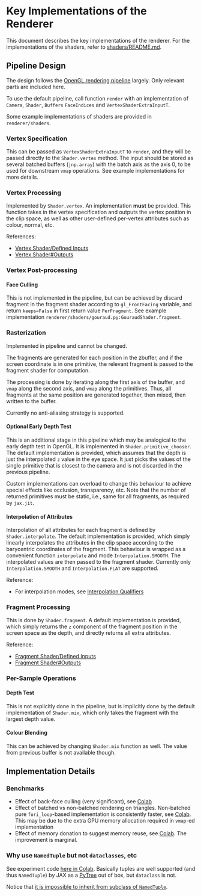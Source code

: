 # Key Implementations of the Renderer

This document describes the key implementations of the renderer. For the implementations of the shaders, refer to [shaders/README.md](shaders/README.md).

## Pipeline Design

The design follows the [OpenGL rendering pipeline](https://www.khronos.org/opengl/wiki/Rendering_Pipeline_Overview) largely. Only relevant parts are included here.

To use the default pipeline, call function `render` with an implementation of `Camera`, `Shader`, `Buffers` `FaceIndices` and `VertexShaderExtraInputT`.

Some example implementations of shaders are provided in `renderer/shaders`.

### Vertex Specification

This can be passed as `VertexShaderExtraInputT` to `render`, and they will be passed directly to the `Shader.vertex` method. The input should be stored as several batched buffers (`jnp.array`) with the batch axis as the axis 0, to be used for downstream `vmap` operations. See example implementations for more details.

### Vertex Processing

Implemented by `Shader.vertex`. An implementation **must** be provided. This function takes in the vertex specification and outputs the vertex position in the clip space, as well as other user-defined per-vertex attributes such as colour, normal, etc.

References:

- [Vertex Shader/Defined Inputs](https://www.khronos.org/opengl/wiki/Vertex_Shader/Defined_Inputs)
- [Vertex Shader#Outputs](https://www.khronos.org/opengl/wiki/Vertex_Shader#Outputs)

### Vertex Post-processing

#### Face Culling

This is not implemented in the pipeline, but can be achieved by discard fragment in the fragment shader according to `gl_FrontFacing` variable, and return `keeps=False` in first return value `PerFragment`. See example implementation `renderer/shaders/gouraud.py:GouraudShader.fragment`.

### Rasterization

Implemented in pipeline and cannot be changed.

The fragments are generated for each position in the zbuffer, and if the screen coordinate is in one primitive, the relevant fragment is passed to the fragment shader for computation.

The processing is done by iterating along the first axis of the buffer, and `vmap` along the second axis, and `vmap` along the primitives. Thus, all fragments at the same position are generated together, then mixed, then written to the buffer.

Currently no anti-aliasing strategy is supported.

#### Optional Early Depth Test

This is an additional stage in this pipeline which may be analogical to the early depth test in OpenGL. It is implemented in `Shader.primitive_chooser`. The default implementation is provided, which assumes that the depth is just the interpolated `z` value in the eye space. It just picks the values of the single primitive that is closest to the camera and is not discarded in the previous pipeline.

Custom implementations can overload to change this behaviour to achieve special effects like occlusion, transparency, etc. Note that the number of returned primitives must be static, i.e., same for all fragments, as required by `jax.jit`.

#### Interpolation of Attributes

Interpolation of all attributes for each fragment is defined by `Shader.interpolate`. The default implementation is provided, which simply linearly interpolates the attributes in the clip space according to the barycentric coordinates of the fragment. This behaviour is wrapped as a convenient function `interpolate` and mode `Interpolation.SMOOTH`. The interpolated values are then passed to the fragment shader. Currently only `Interpolation.SMOOTH` and `Interpolation.FLAT` are supported.

Reference:

- For interpolation modes, see [Interpolation Qualifiers](https://www.khronos.org/opengl/wiki/Type_Qualifier_(GLSL)#Interpolation_qualifiers)

### Fragment Processing

This is done by `Shader.fragment`. A default implementation is provided, which simply returns the `z` component of the fragment position in the screen space as the depth, and directly returns all extra attributes.

Reference:

- [Fragment Shader/Defined Inputs](https://www.khronos.org/opengl/wiki/Fragment_Shader/Defined_Inputs)
- [Fragment Shader#Outputs](https://www.khronos.org/opengl/wiki/Fragment_Shader#Outputs)

### Per-Sample Operations

#### Depth Test

This is not explicitly done in the pipeline, but is implicitly done by the default implementation of `Shader.mix`, which only takes the fragment with the largest depth value.

#### Colour Blending

This can be achieved by changing `Shader.mix` function as well. The value from previous buffer is not available though.

## Implementation Details

### Benchmarks

- Effect of back-face culling (very significant), see [Colab](https://colab.research.google.com/drive/1KOjeemLDPxMf-8H0ZpLgpd1DSXuFyNSK?usp=sharing)
- Effect of batched vs non-batched rendering on triangles. Non-batched pure `fori_loop`-based implementation is consistently faster, see [Colab](https://colab.research.google.com/drive/13p3US19TrVOTtLFkGKgg08KYzMb4747w?usp=sharing). This may be due to the extra GPU memory allocation required in `vmap`-ed implementation
- Effect of memory donation to suggest memory reuse, see [Colab](https://colab.research.google.com/drive/1VT7nvHV7au2oncMUjbZVNkPjZm0cN1wM?usp=sharing). The improvement is marginal.

### Why use `NamedTuple` but not `dataclasses`, etc

See experiment code [here in Colab](https://colab.research.google.com/drive/19b4VpAevvTVj_Ry9tEj88Q91ECXsku6z?usp=sharing). Basically tuples are well supported (and thus `NamedTuple`) by JAX as a [PyTree](https://jax.readthedocs.io/en/latest/pytrees.html) out of box, but `dataclass` is not.

Notice that [it is impossible to inherit from subclass of `NamedTuple`](https://github.com/python/typing/issues/427).

